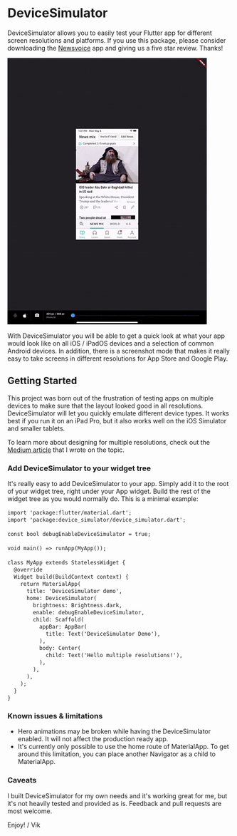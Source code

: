 # DeviceSimulator

DeviceSimulator allows you to easily test your Flutter app for different screen resolutions and platforms. If you use this package, please consider downloading the [Newsvoice](https://newsvoice.com/app/github) app and giving us a five star review. Thanks!

![Device Simulator demo](images/device_simulator.gif)

With DeviceSimulator you will be able to get a quick look at what your app would look like on all iOS / iPadOS devices and a selection of common Android devices. In addition, there is a screenshot mode that makes it really easy to take screens in different resolutions for App Store and Google Play.

## Getting Started

This project was born out of the frustration of testing apps on multiple devices to make sure that the layout looked good in all resolutions. DeviceSimulator will let you quickly emulate different device types. It works best if you run it on an iPad Pro, but it also works well on the iOS Simulator and smaller tablets.

To learn more about designing for multiple resolutions, check out the [Medium article](https://medium.com/@vlidholt/building-flutter-apps-for-multiple-screen-sizes-and-devices-5ec7f86df96e) that I wrote on the topic.

### Add DeviceSimulator to your widget tree

It's really easy to add DeviceSimulator to your app. Simply add it to the root of your widget tree, right under your App widget. Build the rest of the widget tree as you would normally do. This is a minimal example:

    import 'package:flutter/material.dart';
    import 'package:device_simulator/device_simulator.dart';
    
    const bool debugEnableDeviceSimulator = true;
    
    void main() => runApp(MyApp());
    
    class MyApp extends StatelessWidget {
      @override
      Widget build(BuildContext context) {
        return MaterialApp(
          title: 'DeviceSimulator demo',
          home: DeviceSimulator(
            brightness: Brightness.dark,
            enable: debugEnableDeviceSimulator,
            child: Scaffold(
              appBar: AppBar(
                title: Text('DeviceSimulator Demo'),
              ),
              body: Center(
                child: Text('Hello multiple resolutions!'),
              ),
            ),
          ),
        );
      }
    }
 

### Known issues & limitations

- Hero animations may be broken while having the DeviceSimulator enabled. It will not affect the production ready app.
- It's currently only possible to use the home route of MaterialApp. To get around this limitation, you can place another Navigator as a child to MaterialApp.


### Caveats

I built DeviceSimulator for my own needs and it's working great for me, but it's not heavily tested and provided as is. Feedback and pull requests are most welcome.

Enjoy! / Vik